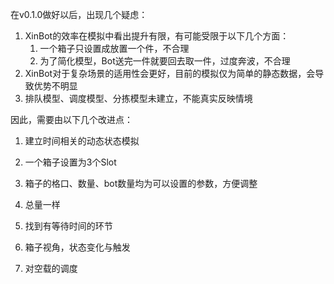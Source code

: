 在v0.1.0做好以后，出现几个疑虑：
1. XinBot的效率在模拟中看出提升有限，有可能受限于以下几个方面：
    1. 一个箱子只设置成放置一个件，不合理
    2. 为了简化模型，Bot送完一件就要回去取一件，过度奔波，不合理
2. XinBot对于复杂场景的适用性会更好，目前的模拟仅为简单的静态数据，会导致优势不明显
3. 排队模型、调度模型、分拣模型未建立，不能真实反映情境

因此，需要由以下几个改进点：
1. 建立时间相关的动态状态模拟
2. 一个箱子设置为3个Slot
3. 箱子的格口、数量、bot数量均为可以设置的参数，方便调整

1. 总量一样
2. 找到有等待时间的环节
3. 箱子视角，状态变化与触发
4. 对空载的调度

